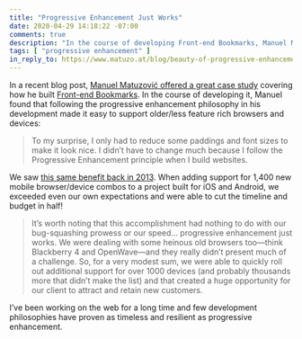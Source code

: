 ```yaml
---
title: "Progressive Enhancement Just Works"
date: 2020-04-29 14:18:22 -07:00
comments: true
description: "In the course of developing Front-end Bookmarks, Manuel Matuzović found that following the progressive enhancement philosophy made it easy to support older/less feature rich browsers and devices."
tags: [ "progressive enhancement" ]
in_reply_to: https://www.matuzo.at/blog/beauty-of-progressive-enhancement/
---
```


In a recent blog post, [Manuel Matuzović offered a great case study](https://www.matuzo.at/blog/beauty-of-progressive-enhancement/) covering how he built [Front-end Bookmarks](https://www.frontendbookmarks.com/).   In the course of developing it, Manuel found that following the progressive enhancement philosophy in his development made it easy to support older/less feature rich browsers and devices:

> To my surprise, I only had to reduce some paddings and font sizes to make it look nice. I didn’t have to change much because I follow the Progressive Enhancement principle when I build websites.

<!-- more -->

We saw [this same benefit back in 2013](https://blog.easy-designs.net/archives/the-true-cost-of-progressive-enhancement/). When adding support for 1,400 new mobile browser/device combos to a project built for iOS and Android, we exceeded even our own expectations and were able to cut the timeline and budget in half!

> It’s worth noting that this accomplishment had nothing to do with our bug-squashing prowess or our speed… progressive enhancement just works. We were dealing with some heinous old browsers too—think Blackberry 4 and OpenWave—and they really didn’t present much of a challenge. So, for a very modest sum, we were able to quickly roll out additional support for over 1000 devices (and probably thousands more that didn’t make the list) and that created a huge opportunity for our client to attract and retain new customers.

I’ve been working on the web for a long time and few development philosophies have proven as timeless and resilient as progressive enhancement.